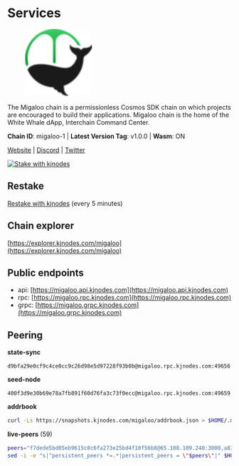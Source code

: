 # Services

<figure><img src="https://raw.githubusercontent.com/kj89/cosmos-images/main/logos/migaloo.png" width="150" alt=""><figcaption></figcaption></figure>

The Migaloo chain is a permissionless Cosmos SDK chain on which  projects are encouraged to build their applications. Migaloo chain  is the home of the White Whale dApp, Interchain Command Center.

**Chain ID**: migaloo-1 | **Latest Version Tag**: v1.0.0 | **Wasm**: ON

[Website](https://whitewhale.money) | [Discord](https://discord.gg/AyvcgD4jy3) | [Twitter](https://twitter.com/WhiteWhaleDefi)

[![Stake with kjnodes](https://i.ibb.co/cr44Q8j/button-stake-with-kjnodes.png)](https://restake.app/migaloo/migaloovaloper1jxtgnfw3tatfh90ju9j76dfrt3yea0zw2vnr8v)

## Restake

[Restake with kjnodes](https://restake.app/migaloo/migaloovaloper1jxtgnfw3tatfh90ju9j76dfrt3yea0zw2vnr8v) (every 5 minutes)
## Chain explorer
[https://explorer.kjnodes.com/migaloo](https://explorer.kjnodes.com/migaloo)

## Public endpoints

* api: [https://migaloo.api.kjnodes.com](https://migaloo.api.kjnodes.com)
* rpc: [https://migaloo.rpc.kjnodes.com](https://migaloo.rpc.kjnodes.com)
* grpc: [https://migaloo.grpc.kjnodes.com](https://migaloo.grpc.kjnodes.com)

## Peering

**state-sync**

```text
d9bfa29e0cf9c4ce0cc9c26d98e5d97228f93b0b@migaloo.rpc.kjnodes.com:49656
```

**seed-node**

```text
400f3d9e30b69e78a7fb891f60d76fa3c73f0ecc@migaloo.rpc.kjnodes.com:49659
```

**addrbook**
```bash
curl -Ls https://snapshots.kjnodes.com/migaloo/addrbook.json > $HOME/.migalood/config/addrbook.json
```

**live-peers** (59)
```bash
peers="f7dede5bd05eb9615c8c6fa273e25bd4f10f56b8@65.108.109.240:3000,a834ef7ec0a65ac7c5bf976a9af5adb3a71d7a19@65.108.8.247:20756,8ab347211b90560a0dca64ef0e4eef29012f2f67@65.109.71.119:26656,7e2bf7bdcc3b40a1dae4c9befb1ef1cb47d03c6d@65.108.10.37:26656,51ca404bbc73d07fc0d6529388c90f807c5acf0b@65.109.104.72:20756,0326c9ee117587b7ebe3b26b00820642a8cf48ff@65.108.238.102:20756,2e71dbd7d4c079ba7894c5287291c17ba58a6504@141.95.47.78:26656,d9bfa29e0cf9c4ce0cc9c26d98e5d97228f93b0b@65.109.88.38:49656,6c42aacf3939d503bad695d86108d214680e04a8@144.76.175.189:20756,175ca82ab5b282549d68d79ff2c3703d26bcacef@141.94.109.71:20757,3b3428d679faa1bd498b3554ca798de3a0d802c6@162.19.89.8:20756,554eb4a15e05af8317c3f98d6efd51d1ace1bc9c@146.59.85.223:20756,80be85c4980deccaa2fbd710029f0eb660dadf9a@51.81.16.186:26656,327fb12682b6450564330abec78f13fa35bd9b78@37.187.149.73:26706,8a9e42026a687b2762cefbd74584ccbd6afa0be1@65.109.83.124:26656,c616069071f0864b5b0e995f8d8961536b41ab62@15.204.141.36:26656,9f55d181ba68c2a7b62d065fa5974bc1ada7395f@188.165.252.51:26656,45c246b7f17bb9d95a3155e53ae32850de03d946@195.14.6.2:26656,d23d14793da108b107ac809f5643d5bbbbbcb6a5@65.108.75.107:46656,dfe5f91f824880e19d47475546d9874e0f2cea8c@5.79.74.229:8095,36e1c376a0c5da53382a8ccb081d6a3e4831d165@65.108.234.59:26666,95a68d5280d9a3ae6d688e89bd4e4fe295b11a92@31.156.88.34:26656,8917d5ba9ff160e192a3178252856d371236f7d6@45.85.147.42:55656,347e6fa3c974e91aee92da5793486ba3f1bae67d@23.88.112.67:26656,fe04ff9a13d8f0b23463e832f75eb5c845bd375e@213.239.214.73:7095,2fd235d3f0a1a84abd197dcfdaf04fdabc092db8@168.119.62.80:26656,78f0f5aa89b7ed92a5728dd3f67f646d8dda5213@198.244.228.162:55736,9cb7ba30c7eb7e9b516b90e09ca0f53250927440@146.59.52.135:8095,81eefc4de6acec31ccdd519d53270be024e4fe68@51.210.223.186:7095,a0a450ead908bd65813322c1373802ef32c5736d@65.108.235.33:4000,6870906f86e474d88d077c7c55af36debe49da04@178.162.165.194:7095,f59f9e1876f2b8401aabba612786eda163f23a8a@213.170.135.20:26134,9c77e7e841e1e5231d0f793dfbe051e9cbb13747@94.79.54.137:16656,45a88789d86553f6cd7c7ee48786847e462e7dd6@5.75.161.219:26656,d20e91b12956469860da37a8e538305dad8d23d4@185.119.118.110:4000,9780ea85f4d0f4cb5ebca14992ce11ebe1982d35@188.172.229.26:26656,6801b2f80cdb6a02fbc7e23e1e1d393788e37e84@64.5.123.231:26656,ccaccdf6bafcb57197d86a1420a289cd39fe0ae9@85.10.200.231:8095,4236750928a4dcb742e50e30e500ebc9ee39f240@35.223.246.103:26656,e39876398a43c0f9b93b5a82d8e38fa57c0373b5@65.109.89.19:20756,0c38efdc028867765e68f02979958468384ad087@51.89.155.2:23656,59c74642d0ec4d012dd7bd0a7e5af1eadf2061b2@65.109.30.183:26656,b3538ee0cf0245a5d7d7c1ef82cdf4a60e7d36ed@173.215.85.171:20080,ba6f2c1a1174fbc19e1fff75922f56c779d788d8@38.146.3.131:20756,dfb44159d26b62affd7112367e082b2397bbff15@65.108.136.206:26656,98e489fc375c4dd26eb0d2410fab4e1ab049f61b@144.126.141.236:26656,1efa54b5e318fad742f060d3938a963333bd8ae9@142.93.189.65:26656,320ec920b1c1adc94556f9f64eeb575e07ef9d27@24.158.14.210:26656,e3fee82bd16509145c45b3dc0b8f4db25315078e@212.227.13.120:26656,080ee2ebd5eba7ddb64d37f3b220eedea1e2f3cb@89.245.24.86:17256,0f1d4faac06ce19b964a7e5db063b328e58fdc6f@65.108.141.109:46656,58a97513b4b96aaa4ca85445e740208cfc7c0af2@162.19.81.219:27502,20a8ee3728b358f9de624febd85464eb89dddd37@63.225.118.133:36656,bad243ed32f5df33f3227aca407310e66ca19b19@116.202.143.92:20756,1d3809b25bbe6a29bc2415df77c9fc82e46fd384@18.117.74.187:26656,2e756df28be5e4fa7d332ba732a160202ef86eee@167.235.21.165:26656,ebc272824924ea1a27ea3183dd0b9ba713494f83@195.3.220.136:27096,a46ad42b84690a2af0071f20337182b3bfba75fc@38.146.3.130:20756,a2de879ea1ab3a851c6ccebd3cf379a14754e03e@65.109.35.90:31656"
sed -i -e "s|^persistent_peers *=.*|persistent_peers = \"$peers\"|" $HOME/.migalood/config/config.toml
```
